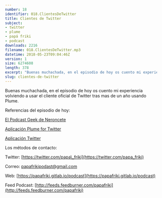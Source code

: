 ```yaml
---
number: 18
identifier: 018.ClientesDeTwitter
title: Clientes de Twitter
subject:
- twitter
- plume
- papá friki
- podcast
downloads: 2216
filename: 018.ClientesDeTwitter.mp3
datetime: 2018-05-23T09:04:46Z
version: 1
size: 6274608
length: 378
excerpt: "Buenas muchachada, en el episodio de hoy os cuento mi experiencia volviendo a usar el cliente oficial de Twitter tras mas de un año usando Plume.\n\nReferencias del episodio de hoy:\n\n[El Podcast Geek de Neroncete](https://play.google.com/store/apps/details?id=com.levelup.touiteur&hl=es)\n\n[Aplicación Plume for Twitter](https://play.google.com/store/apps/details?id=com.levelup.touiteur&hl=es)  \n\n[Aplicación Twitter](https://play.google.com/store/apps/details?id=com.twitter.android)\n\nLos métodos de contacto:\n\nTwitter: [https://twitter.com/papa\\_friki](https://twitter.com/papa_friki)\n\nCorreo: [papafrikipodast@gmail.com](https://archive.org/details/papafrikipodast@gmail.com)\n\nWeb: [https://papafriki.gitlab.io/podcast](https://papafriki.gitlab.io/podcast)\n\nFeed Podcast: [http://feeds.feedburner.com/papafriki](http://feeds.feedburner.com/papafriki)"
slug: clientes-de-twitter
---
```

Buenas muchachada, en el episodio de hoy os cuento mi experiencia volviendo a usar el cliente oficial de Twitter tras mas de un año usando Plume.

Referencias del episodio de hoy:

[El Podcast Geek de Neroncete](https://play.google.com/store/apps/details?id=com.levelup.touiteur&hl=es)

[Aplicación Plume for Twitter](https://play.google.com/store/apps/details?id=com.levelup.touiteur&hl=es)

[Aplicación Twitter](https://play.google.com/store/apps/details?id=com.twitter.android)

Los métodos de contacto:

Twitter: [https://twitter.com/papa\_friki](https://twitter.com/papa_friki)

Correo: [papafrikipodast@gmail.com](https://archive.org/details/papafrikipodast@gmail.com)

Web: [https://papafriki.gitlab.io/podcast](https://papafriki.gitlab.io/podcast)

Feed Podcast: [http://feeds.feedburner.com/papafriki](http://feeds.feedburner.com/papafriki)